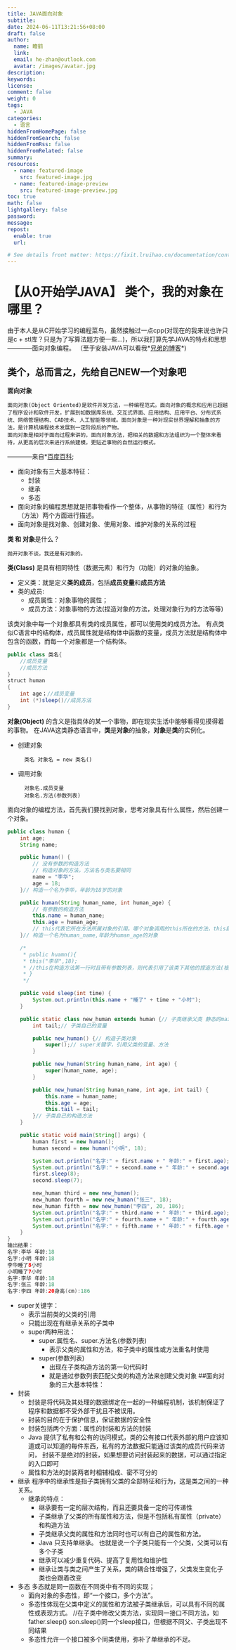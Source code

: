 ```yaml
---
title: JAVA面向对象
subtitle:
date: 2024-06-11T13:21:56+08:00
draft: false
author:
  name: 瞻鹤
  link:
  email: he-zhan@outlook.com
  avatar: /images/avatar.jpg
description:
keywords:
license:
comment: false
weight: 0
tags:
  - JAVA
categories:
  - 语言
hiddenFromHomePage: false
hiddenFromSearch: false
hiddenFromRss: false
hiddenFromRelated: false
summary:
resources:
  - name: featured-image
    src: featured-image.jpg
  - name: featured-image-preview
    src: featured-image-preview.jpg
toc: true
math: false
lightgallery: false
password:
message:
repost:
  enable: true
  url:

# See details front matter: https://fixit.lruihao.cn/documentation/content-management/introduction/#front-matter
---
```


<!--more-->

# 【从0开始学JAVA】 类个，我的对象在哪里？

由于本人是从C开始学习的编程菜鸟，虽然接触过一点cpp(对现在的我来说也许只是c + stl库？只是为了写算法题方便一些…)，所以我打算先学JAVA的特点和思想————面向对象编程。 （至于安装JAVA可以看我*[兄弟的博客](https://blog.csdn.net/CHTXRT/article/details/128699818?spm=1001.2014.3001.5502)*)

## 类个，总而言之，先给自己NEW一个对象吧

**面向对象**

```
面向对象(Object Oriented)是软件开发方法，一种编程范式。面向对象的概念和应用已超越了程序设计和软件开发，扩展到如数据库系统、交互式界面、应用结构、应用平台、分布式系统、网络管理结构、CAD技术、人工智能等领域。面向对象是一种对现实世界理解和抽象的方法，是计算机编程技术发展到一定阶段后的产物。
面向对象是相对于面向过程来讲的，面向对象方法，把相关的数据和方法组织为一个整体来看待，从更高的层次来进行系统建模，更贴近事物的自然运行模式。
```

————来自*[百度百科](https://baike.baidu.com/item/面向对象/2262089);

- 面向对象有三大基本特征：
  - 封装
  - 继承
  - 多态
- 面向对象的编程思想就是把事物看作一个整体，从事物的特征（属性）和行为（方法）两个方面进行描述。
- 面向对象是找对象、创建对象、使用对象、维护对象的关系的过程

**类 和 对象**是什么？

```
抛开对象不谈，我还是有对象的。
```

**类(Class)** 是具有相同特性（数据元素）和行为（功能）的对象的抽象。

- 定义类：就是定义**类的成员**，包括**成员变量**和**成员方法**
- 类的成员:
  - 成员属性：对象事物的属性；
  - 成员方法：对象事物的方法(捏造对象的方法，处理对象行为的方法等等)

该类对象中每一个对象都具有类的成员属性，都可以使用类的成员方法。 有点类似C语言中的结构体，成员属性就是结构体中函数的变量，成员方法就是结构体中包含的函数，而每一个对象都是一个结构体。

```java
public class 类名{
    //成员变量
    //成员方法
} 
struct human
{
    int age；//成员变量
    int (*)sleep()//成员方法
}
```

**对象(Object)** 的含义是指具体的某一个事物，即在现实生活中能够看得见摸得着的事物。 在JAVA这类静态语言中，**类**是**对象**的抽象，**对象**是**类**的实例化。

- 创建对象

  ```
    类名 对象名 = new 类名()
  ```

- 调用对象

  ```
    对象名.成员变量
    对象名.方法(参数列表)
  ```

面向对象的编程方法，首先我们要找到对象，思考对象具有什么属性，然后创建一个对象。

```java
public class human {
    int age;
    String name;

    public human() {
        // 没有参数的构造方法
        // 构造对象的方法，方法名与类名要相同
        name = "李华";
        age = 18;
    }// 构造一个名为李华，年龄为18岁的对象

    public human(String human_name, int human_age) {
        // 有参数的构造方法
        this.name = human_name;
        this.age = human_age;
        // this代表它所在方法所属对象的引用。哪个对象调用的this所在的方法，this就代表哪个对象。当然this还有其他作用
    }// 构造一个名为human_name,年龄为human_age的对象

    /*
     * public huamn(){
     * this("李华",18);
     * //this在构造方法第一行时且带有参数列表，则代表引用了该类下其他的捏造方法(根据参数列表选择)；
     * }
     */

    public void sleep(int time) {
        System.out.println(this.name + "睡了" + time + "小时");
    }

    public static class new_human extends human {// 子类继承父类 静态的main不能调用动态类中的方法，所以要在类前加static才能在main中调用这个类，构造子类的对象
        int tail;// 子类自己的变量

        public new_human() {// 构造子类对象
            super();// super关键字，引用父类的变量、方法
        }

        public new_human(String human_name, int age) {
            super(human_name, age);
        }

        public new_human(String human_name, int age, int tail) {
            this.name = human_name;
            this.age = age;
            this.tail = tail;
        }// 子类自己的构造方法
    }

    public static void main(String[] args) {
        human first = new human();
        human second = new human("小明", 18);

        System.out.println("名字:" + first.name + " 年龄:" + first.age);
        System.out.println("名字:" + second.name + " 年龄:" + second.age);
        first.sleep(8);
        second.sleep(7);

        new_human third = new new_human();
        new_human fourth = new new_human("张三", 18);
        new_human fifth = new new_human("李四", 20, 186);
        System.out.println("名字:" + third.name + " 年龄:" + third.age);
        System.out.println("名字:" + fourth.name + " 年龄:" + fourth.age);
        System.out.println("名字:" + fifth.name + " 年龄:" + fifth.age + "身高(cm):" + fifth.tail);
    }
}
输出结果：
名字:李华 年龄:18
名字:小明 年龄:18
李华睡了8小时
小明睡了7小时
名字:李华 年龄:18
名字:张三 年龄:18
名字:李四 年龄:20身高(cm):186
```

- super关键字：
  - 表示当前类的父类的引用
  - 只能出现在有继承关系的子类中
  - super两种用法：
    - super.属性名、super.方法名(参数列表)
      - 表示父类的属性和方法，和子类中的属性或方法重名时使用
    - super(参数列表)
      - 出现在子类构造方法的第一句代码时
      - 就是通过参数列表匹配父类的构造方法来创建父类对象 ##面向对象的三大基本特性：
- 封装
  - 封装是将代码及其处理的数据绑定在一起的一种编程机制，该机制保证了程序和数据都不受外部干扰且不被误用。
  - 封装的目的在于保护信息，保证数据的安全性
  - 封装包括两个方面：属性的封装和方法的封装
  - Java 提供了私有和公有的访问模式，类的公有接口代表外部的用户应该知道或可以知道的每件东西，私有的方法数据只能通过该类的成员代码来访问， 封装不是绝对的封装，如果想要访问封装起来的数据，可以通过指定的入口即可
  - 属性和方法的封装两者时相辅相成、密不可分的
- 继承 程序中的继承性是指子类拥有父类的全部特征和行为，这是类之间的一种关系。
  - 继承的特点：
    - 继承要有一定的层次结构，而且还要具备一定的可传递性
    - 子类继承了父类的所有属性和方法，但是不包括私有属性（private）和构造方法
    - 子类继承父类的属性和方法同时也可以有自己的属性和方法。
    - Java 只支持单继承。 也就是说一个子类只能有一个父类，父类可以有多个子类
    - 继承可以减少重复代码、提高了复用性和维护性
    - 继承让类与类之间产生了关系，类的耦合性增强了，父类发生变化子类也会跟着改变
- 多态 多态就是同一函数在不同类中有不同的实现；
  - 面向对象的多态性，即“一个接口，多个方法”。
  - 多态性体现在父类中定义的属性和方法被子类继承后，可以具有不同的属性或表现方式。 //在子类中修改父类方法，实现同一接口不同方法，如 father.sleep() son.sleep()同一个sleep接口，但根据不同父、子类出现不同结果
  - 多态性允许一个接口被多个同类使用，弥补了单继承的不足。
